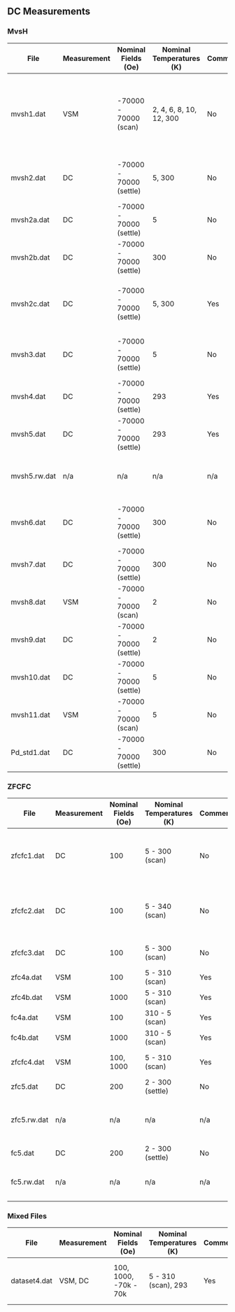 ## DC Measurements

### MvsH

| File         | Measurement | Nominal Fields (Oe)     | Nominal Temperatures (K) | Comments? | Description                                                                                      |
| ------------ | ----------- | ----------------------- | ------------------------ | --------- | ------------------------------------------------------------------------------------------------ |
| mvsh1.dat    | VSM         | -70000 - 70000 (scan)   | 2, 4, 6, 8, 10, 12, 300  | No        | all temperatures contain full loops (no virgin) except 300 K, which only contains a reverse scan |
| mvsh2.dat    | DC          | -70000 - 70000 (settle) | 5, 300                   | No        | all temperatures contain full loops (no virgin)                                                  |
| mvsh2a.dat   | DC          | -70000 - 70000 (settle) | 5                        | No        | 5 K data from mvsh2.dat                                                                          |
| mvsh2b.dat   | DC          | -70000 - 70000 (settle) | 300                      | No        | 300 K data from mvsh2.dat                                                                        |
| mvsh2c.dat   | DC          | -70000 - 70000 (settle) | 5, 300                   | Yes       | Same as mvsh2.dat but with comments in the data section                                          |
| mvsh3.dat    | DC          | -70000 - 70000 (settle) | 5                        | No        | full loop (no virgin); uncommon header length                                                    |
| mvsh4.dat    | DC          | -70000 - 70000 (settle) | 293                      | Yes       | full loop (no virgin)                                                                            |
| mvsh5.dat    | DC          | -70000 - 70000 (settle) | 293                      | Yes       | full loop (no virgin)                                                                            |
| mvsh5.rw.dat | n/a         | n/a                     | n/a                      | n/a       | Unprocessed data (voltage vs position) from mvsh5.dat                                            |
| mvsh6.dat    | DC          | -70000 - 70000 (settle) | 300                      | No        | full loop (no virgin), field correction with Pd_std1.dat                                         |
| mvsh7.dat    | DC          | -70000 - 70000 (settle) | 300                      | No        | full loop (no virgin)                                                                            |
| mvsh8.dat    | VSM         | -70000 - 70000 (scan)   | 2                        | No        | virgin, reverse, forward                                                                         |
| mvsh9.dat    | DC          | -70000 - 70000 (settle) | 2                        | No        | virgin, reverse, forward                                                                         |
| mvsh10.dat   | DC          | -70000 - 70000 (settle) | 5                        | No        | full loop (no virgin)                                                                            |
| mvsh11.dat   | VSM         | -70000 - 70000 (scan)   | 5                        | No        | virgin, reverse, forward                                                                         |
| Pd_std1.dat  | DC          | -70000 - 70000 (settle) | 300                      | No        | full loop (no virgin)                                                                            |

### ZFCFC

| File        | Measurement | Nominal Fields (Oe) | Nominal Temperatures (K) | Comments? | Description                                               |
| ----------- | ----------- | ------------------- | ------------------------ | --------- | --------------------------------------------------------- |
| zfcfc1.dat  | DC          | 100                 | 5 - 300 (scan)           | No        | ZFC 5 to 300 K, then temperature drop, then FC 5 to 300 K |
| zfcfc2.dat  | DC          | 100                 | 5 - 340 (scan)           | No        | ZFC 5 to 340 K, then temperature drop, then FC 5 to 340 K |
| zfcfc3.dat  | DC          | 100                 | 5 - 300 (scan)           | No        | ZFC 5 to 300 K, then FC 300 to 5 K                        |
| zfc4a.dat   | VSM         | 100                 | 5 - 310 (scan)           | Yes       | only ZFC at 100 Oe                                        |
| zfc4b.dat   | VSM         | 1000                | 5 - 310 (scan)           | Yes       | only ZFC at 1000 Oe                                       |
| fc4a.dat    | VSM         | 100                 | 310 - 5 (scan)           | Yes       | only FC at 100 Oe                                         |
| fc4b.dat    | VSM         | 1000                | 310 - 5 (scan)           | Yes       | only FC at 1000 Oe                                        |
| zfcfc4.dat  | VSM         | 100, 1000           | 5 - 310 (scan)           | Yes       | combines zfc4a, fc4a, zfc4b, fc4b                         |
| zfc5.dat    | DC          | 200                 | 2 - 300 (settle)         | No        | only ZFC at 200 Oe                                        |
| zfc5.rw.dat | n/a         | n/a                 | n/a                      | n/a       | Unprocessed data (voltage vs position) from zfc5.dat      |
| fc5.dat     | DC          | 200                 | 2 - 300 (settle)         | No        | only FC at 200 Oe                                         |
| fc5.rw.dat  | n/a         | n/a                 | n/a                      | n/a       | Unprocessed data (voltage vs position) from fc5.dat       |

### Mixed Files

| File         | Measurement | Nominal Fields (Oe)   | Nominal Temperatures (K) | Comments? | Description                              |
| ------------ | ----------- | --------------------- | ------------------------ | --------- | ---------------------------------------- |
| dataset4.dat | VSM, DC     | 100, 1000, -70k - 70k | 5 - 310 (scan), 293      | Yes       | combines zfc4a, fc4a, zfc4b, fc4b, mvsh4 |

